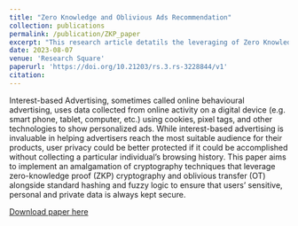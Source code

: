 ```yaml
---
title: "Zero Knowledge and Oblivious Ads Recommendation"
collection: publications
permalink: /publication/ZKP_paper
excerpt: "This research article detatils the leveraging of Zero Knowledge Proofs and Oblivious Transfer communication to allow for Ads targetting without revealing any user information<br/><img src='/images/zkp.png'>"
date: 2023-08-07
venue: 'Research Square'
paperurl: 'https://doi.org/10.21203/rs.3.rs-3228844/v1'
citation: 
---
```

Interest-based Advertising, sometimes called online behavioural advertising, uses data collected from online activity on a digital device (e.g. smart phone, tablet, computer, etc.) using cookies, pixel tags, and other technologies to show personalized ads. While interest-based advertising is invaluable in helping advertisers reach the most suitable audience for their products, user privacy could be better protected if it could be accomplished without collecting a particular individual’s browsing history. This paper aims to implement an amalgamation of cryptography techniques that leverage zero-knowledge proof (ZKP) cryptography and oblivious transfer (OT) alongside standard hashing and fuzzy logic to ensure that users’ sensitive, personal and private data is always kept secure.

[Download paper here](https://doi.org/10.21203/rs.3.rs-3228844/v1)
